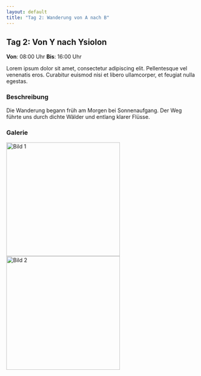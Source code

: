 ```yaml
---
layout: default
title: "Tag 2: Wanderung von A nach B"
---
```


## Tag 2: Von Y nach Ysiolon

**Von**: 08:00 Uhr **Bis**: 16:00 Uhr

Lorem ipsum dolor sit amet, consectetur adipiscing elit. Pellentesque vel venenatis eros. Curabitur euismod nisi et libero ullamcorper, et feugiat nulla egestas.

### Beschreibung
Die Wanderung begann früh am Morgen bei Sonnenaufgang. Der Weg führte uns durch dichte Wälder und entlang klarer Flüsse.

### Galerie
<div class="gallery">
  <img src="{{ '/_images/tag1_bild4.jpg' | relative_url }}" alt="Bild 1" width="300" />
  <img src="{{ '/_images/tag1_bild5.jpg' | relative_url }}" alt="Bild 2" width="300" />
  <!-- Weitere Bilder hier -->
</div>
